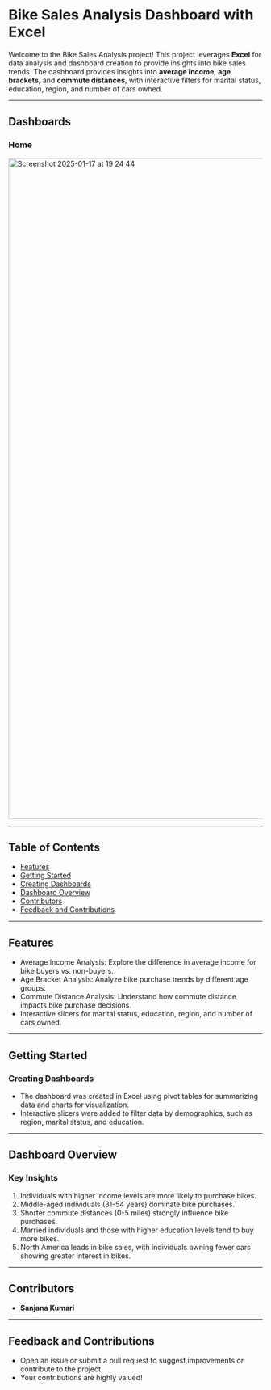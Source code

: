 # Bike Sales Analysis Dashboard with Excel


Welcome to the Bike Sales Analysis project! This project leverages **Excel** for data analysis and dashboard creation to provide insights into bike sales trends. The dashboard provides insights into **average income**, **age brackets**, and **commute distances**, with interactive filters for marital status, education, region, and number of cars owned.

---

## **Dashboards**
### **Home**
<img width="1307" alt="Screenshot 2025-01-17 at 19 24 44" src="https://github.com/user-attachments/assets/a17d7680-d84c-40fc-8637-6d65c527a73c" />

---

## **Table of Contents**
- [Features](#features)
- [Getting Started](#getting-started)
- [Creating Dashboards](#creating-dashboards)
- [Dashboard Overview](#dashboard-overview)
- [Contributors](#contributors)
- [Feedback and Contributions](#feedback-and-contributions)

---

## **Features**
- Average Income Analysis: Explore the difference in average income for bike buyers vs. non-buyers.
- Age Bracket Analysis: Analyze bike purchase trends by different age groups.
- Commute Distance Analysis: Understand how commute distance impacts bike purchase decisions.
- Interactive slicers for marital status, education, region, and number of cars owned.

---

## **Getting Started**
### **Creating Dashboards**
- The dashboard was created in Excel using pivot tables for summarizing data and charts for visualization.
- Interactive slicers were added to filter data by demographics, such as region, marital status, and education.

---

## **Dashboard Overview**
### **Key Insights**
1. Individuals with higher income levels are more likely to purchase bikes.
2. Middle-aged individuals (31-54 years) dominate bike purchases.
3. Shorter commute distances (0-5 miles) strongly influence bike purchases.
4. Married individuals and those with higher education levels tend to buy more bikes.
5. North America leads in bike sales, with individuals owning fewer cars showing greater interest in bikes.

---

## **Contributors**
- **Sanjana Kumari**

---

## **Feedback and Contributions**
- Open an issue or submit a pull request to suggest improvements or contribute to the project.
- Your contributions are highly valued!



